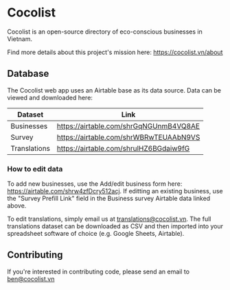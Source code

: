 # Cocolist

Cocolist is an open-source directory of eco-conscious businesses in Vietnam.

Find more details about this project's mission here: https://cocolist.vn/about

## Database

The Cocolist web app uses an Airtable base as its data source. Data can be viewed and downloaded here:

Dataset|Link
--|--
Businesses|https://airtable.com/shrGqNGUnmB4VQ8AE
Survey|https://airtable.com/shrWBRwTEUAAbN9VS
Translations|https://airtable.com/shrulHZ6BGdaiw9fG

### How to edit data

To add new businesses, use the Add/edit business form here: https://airtable.com/shrw4zfDcry512acj. If editting an existing business, use the "Survey Prefill Link" field in the Business survey Airtable data linked above.

To edit translations, simply email us at translations@cocolist.vn.  The full translations dataset can be downloaded as CSV and then imported into your spreadsheet software of choice (e.g. Google Sheets, Airtable).

## Contributing

If you're interested in contributing code, please send an email to ben@cocolist.vn
